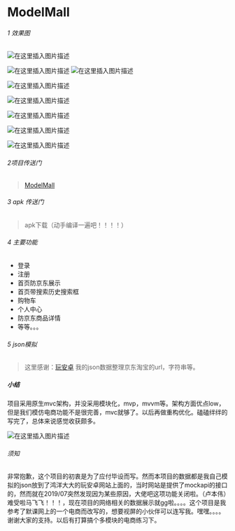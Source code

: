

# ModelMall

###### 1 效果图
![在这里插入图片描述](https://img-blog.csdnimg.cn/20190326205838210.png?x-oss-process=image/watermark,type_ZmFuZ3poZW5naGVpdGk,shadow_10,text_aHR0cHM6Ly9ibG9nLmNzZG4ubmV0L3FxXzM4MzUwNjM1,size_16,color_FFFFFF,t_70)



![在这里插入图片描述](https://img-blog.csdnimg.cn/20190326205859254.png?x-oss-process=image/watermark,type_ZmFuZ3poZW5naGVpdGk,shadow_10,text_aHR0cHM6Ly9ibG9nLmNzZG4ubmV0L3FxXzM4MzUwNjM1,size_16,color_FFFFFF,t_70)
![在这里插入图片描述](https://img-blog.csdnimg.cn/20190326203302667.png?x-oss-process=image/watermark,type_ZmFuZ3poZW5naGVpdGk,shadow_10,text_aHR0cHM6Ly9ibG9nLmNzZG4ubmV0L3FxXzM4MzUwNjM1,size_16,color_FFFFFF,t_70)

![在这里插入图片描述](https://img-blog.csdnimg.cn/20190326203320958.png?x-oss-process=image/watermark,type_ZmFuZ3poZW5naGVpdGk,shadow_10,text_aHR0cHM6Ly9ibG9nLmNzZG4ubmV0L3FxXzM4MzUwNjM1,size_16,color_FFFFFF,t_70)

![在这里插入图片描述](https://img-blog.csdnimg.cn/20190326203344933.png?x-oss-process=image/watermark,type_ZmFuZ3poZW5naGVpdGk,shadow_10,text_aHR0cHM6Ly9ibG9nLmNzZG4ubmV0L3FxXzM4MzUwNjM1,size_16,color_FFFFFF,t_70)

![在这里插入图片描述](https://img-blog.csdnimg.cn/20190326203424737.png?x-oss-process=image/watermark,type_ZmFuZ3poZW5naGVpdGk,shadow_10,text_aHR0cHM6Ly9ibG9nLmNzZG4ubmV0L3FxXzM4MzUwNjM1,size_16,color_FFFFFF,t_70)

![在这里插入图片描述](https://img-blog.csdnimg.cn/20190326203433920.png?x-oss-process=image/watermark,type_ZmFuZ3poZW5naGVpdGk,shadow_10,text_aHR0cHM6Ly9ibG9nLmNzZG4ubmV0L3FxXzM4MzUwNjM1,size_16,color_FFFFFF,t_70)

![在这里插入图片描述](https://img-blog.csdnimg.cn/20190326204752485.gif)

###### 2项目传送门
> [ModelMall](https://github.com/sunnnydaydev/ModelMall)

###### 3 apk 传送门
> apk下载（动手编译一遍吧！！！！）

###### 4 主要功能
 - 登录 
 - 注册 
 - 首页防京东展示 
 - 首页带搜索历史搜索框 
 - 购物车
 - 个人中心
 - 防京东商品详情
 - 等等。。。
 
 ###### 5 json模拟

>这里感谢：[玩安卓](https://www.wanandroid.com/index) 我的json数据整理京东淘宝的url，字符串等。

##### 小结
项目采用原生mvc架构，并没采用模块化，mvp，mvvm等。架构方面优点low，但是我们模仿电商功能不是很完善，mvc就够了。以后再做重构优化。磕磕绊绊的写完了，总体来说感觉收获颇多。



![在这里插入图片描述](https://img-blog.csdnimg.cn/20190326210819796.png?x-oss-process=image/watermark,type_ZmFuZ3poZW5naGVpdGk,shadow_10,text_aHR0cHM6Ly9ibG9nLmNzZG4ubmV0L3FxXzM4MzUwNjM1,size_16,color_FFFFFF,t_70)


###### 须知

 非常抱歉，这个项目的初衷是为了应付毕设而写。然而本项目的数据都是我自己模拟的json放到了鸿洋大大的玩安卓网站上面的，当时网站是提供了mockapi的接口的，然而就在2019/07突然发现因为某些原因，大佬吧这项功能关闭啦。（卢本伟）难受啦马飞飞！！！，现在项目的网络相关的数据展示就gg啦。。。。这个项目是我参考了默课网上的一个电商而改写的，想要视屏的小伙伴可以连写我。嘿嘿。。。。 谢谢大家的支持。以后有打算搞个多模块的电商练习下。

